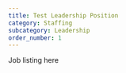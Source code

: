 ```yaml
---
title: Test Leadership Position
category: Staffing
subcategory: Leadership
order_number: 1
---
```


Job listing here